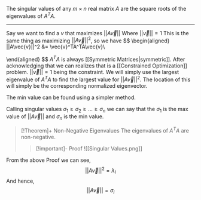 The singular values of any $m \times n$ real matrix $A$ are the square roots of the eigenvalues of $A^TA$.
***
Say we want to find a $v$ that maximizes $||A\vec{v}||$ Where $||\vec{v}||=1$ 
This is the same thing as maximizing $||A\vec{v}||^2$, so we have
$$
\begin{aligned}
||A\vec{v}||^2 &= \vec{v}^TA^TA\vec{v}\\

\end{aligned}
$$
$A^TA$ is always [[Symmetric Matrices|symmetric]]. After acknowledging that we can realizes that is a [[Constrained Optimization]] problem. $||\vec{v}||=1$ being the constraint. 
We will simply use the largest eigenvalue of $A^TA$ to find the largest value for $||A\vec{v}||^2$. The location of this will simply be the corresponding normalized eigenvector. 

The min value can be found using a simpler method. 

Calling singular values $\sigma_1 \ge \sigma_2 \ge \dots \ge \sigma_n$ we can say that the $\sigma_1$ is the max value of $||A\vec{v}||$ and $\sigma_n$ is the min value.

>[!Theorem]+ Non-Negative Eigenvalues
>The eigenvalues of $A^TA$ are non-negative.
>>[!important]- Proof
>>![[Singular Values.png]]

From the above Proof we can see, $$||A\vec{v}||^2=\lambda_i$$ And hence, $$||A\vec{v}||=\sigma_i$$
